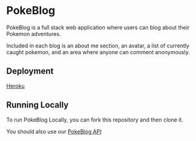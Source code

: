 # PokeBlog

PokeBlog is a full stack web application where users can blog about their Pokemon adventures.

Included in each blog is an about me section, an avatar, a list of currently caught pokemon, and an area where anyone can comment anonymously.

## Deployment
[Heroku](https://pokeblog-front.herokuapp.com/)

## Running Locally
To run PokeBlog Locally, you can fork this repository and then clone it.

You should also use our [PokeBlog API](https://github.com/nicholascrandall/PokeBlog_API)
